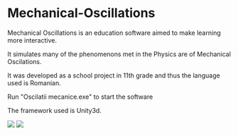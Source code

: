 # Mechanical-Oscillations

<p> Mechanical Oscillations is an education software aimed to make learning more interactive. </p>
<p> It simulates many of the phenomenons met in the Physics are of Mechanical Oscilations. </p>
<p> It was developed as a school project in 11th grade and thus the language used is Romanian. </p>
<p> Run "Oscilatii mecanice.exe" to start the software </p>
<p> The framework used is Unity3d. </p>
<img src="screenshot0.png"/>
<img src="screenshot1.png"/>
